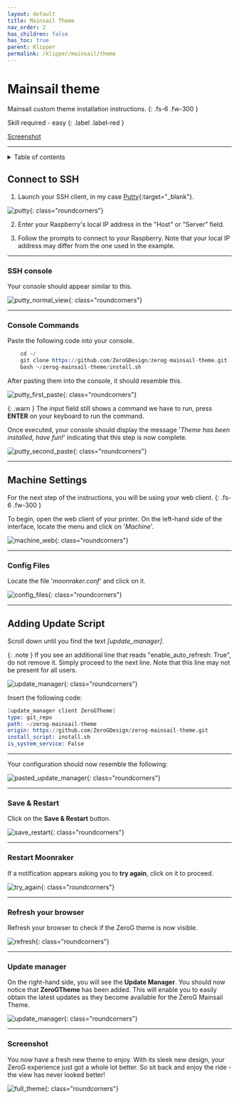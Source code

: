 ```yaml
---
layout: default
title: Mainsail Theme
nav_order: 2
has_children: false
has_toc: true
parent: Klipper
permalink: /klipper/mainsail/theme
---
```


# Mainsail theme

Mainsail custom theme installation instructions.
{: .fs-6 .fw-300 }

Skill required - easy
{: .label .label-red }

[Screenshot](#screenshot)

---

<details closed markdown="block">
  <summary>
    Table of contents
  </summary>
1. TOC
{:toc}
</details>


## Connect to SSH

1) Launch your SSH client, in my case [Putty](https://www.putty.org/){:target="_blank"}.

![putty](../../assets/images/howto/theme/step1.png){: class="roundcorners"}

2) Enter your Raspberry's local IP address in the "Host" or "Server" field.

3) Follow the prompts to connect to your Raspberry. Note that your local IP address may differ from the one used in the example.

---

### SSH console

Your console should appear similar to this.

![putty_normal_view](../../assets/images/howto/theme/step2.png){: class="roundcorners"}

---

### Console Commands

Paste the following code into your console.

```s
    cd ~/
    git clone https://github.com/ZeroGDesign/zerog-mainsail-theme.git
    bash ~/zerog-mainsail-theme/install.sh
```

After pasting them into the console, it should resemble this.

![putty_first_paste](../../assets/images/howto/theme/step3.png){: class="roundcorners"}


{: .warn }
The input field still shows a command we have to run, press **ENTER** on your keyboard to run the command.

Once executed, your console should display the message  '*Theme has been installed, have fun!*' indicating that this step is now complete.

![putty_second_paste](../../assets/images/howto/theme/step4.png){: class="roundcorners"}

---

## Machine Settings

For the next step of the instructions, you will be using your web client.
{: .fs-6 .fw-300 }

To begin, open the web client of your printer. On the left-hand side of the interface, locate the menu and click on '*Machine*'.

![machine_web](../../assets/images/howto/theme/step5.png){: class="roundcorners"}

---

### Config Files

Locate the file '*moonraker.conf*' and click on it.

![config_files](../../assets/images/howto/theme/step6.png){: class="roundcorners"}

---

## Adding Update Script

Scroll down until you find the text *[update_manager]*.

{: .note }
If you see an additional line that reads "enable_auto_refresh: True", do not remove it. Simply proceed to the next line. Note that this line may not be present for all users.

![update_manager](../../assets/images/howto/theme/step7.png){: class="roundcorners"}

Insert the following code:

```s
[update_manager client ZeroGTheme]
type: git_repo
path: ~/zerog-mainsail-theme
origin: https://github.com/ZeroGDesign/zerog-mainsail-theme.git
install_script: install.sh
is_system_service: False
```

---

Your configuration should now resemble the following:

![pasted_update_manager](../../assets/images/howto/theme/step8.png){: class="roundcorners"}

---

### Save & Restart

Click on the **Save & Restart** button.

![save_restart](../../assets/images/howto/theme/step9.png){: class="roundcorners"}

---

### Restart Moonraker

If a notification appears asking you to **try again**, click on it to proceed.

![try_again](../../assets/images/howto/theme/step10.png){: class="roundcorners"}

---

### Refresh your browser

Refresh your browser to check if the ZeroG theme is now visible.

![refresh](../../assets/images/howto/theme/step11.png){: class="roundcorners"}

---

### Update manager

On the right-hand side, you will see the **Update Manager**. You should now notice that **ZeroGTheme** has been added. This will enable you to easily obtain the latest updates as they become available for the ZeroG Mainsail Theme.

![update_manager](../../assets/images/howto/theme/step12.png){: class="roundcorners"}

---

### Screenshot

You now have a fresh new theme to enjoy. With its sleek new design, your ZeroG experience just got a whole lot better. So sit back and enjoy the ride - the view has never looked better!

![full_theme](../../assets/images/howto/theme/step13.png){: class="roundcorners"}
